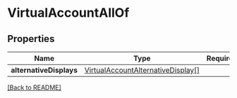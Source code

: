 # VirtualAccountAllOf



## Properties

| Name | Type | Required | Description | Examples |
|------------|:-------------:|:-------------:|-------------|:-------------:|
| **alternativeDisplays** |[VirtualAccountAlternativeDisplay[]](VirtualAccountAlternativeDisplay.md) |  |  | | |



[[Back to README]](../../README.md)